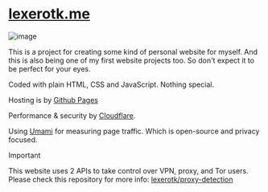 #  [lexerotk.me](https://lexerotk.me)

![image](https://github.com/user-attachments/assets/6aa0a54c-7ded-4f92-af7c-2b2e5d135e91)

This is a project for creating some kind of personal website for myself. And this is also being one of my first website projects too. So don't expect it to be perfect for your eyes.

Coded with plain HTML, CSS and JavaScript. Nothing special.

Hosting is by [Github Pages](https://github.io)

Performance & security by [Cloudflare](https://cloudflare.com).

Using [Umami](https://umami.is/) for measuring page traffic. Which is open-source and privacy focused.


> [!IMPORTANT]
> This website uses 2 APIs to take control over VPN, proxy, and Tor users. Please check this repository for more info: [lexerotk/proxy-detection](https://github.com/lexerotk/proxy-detection/)
